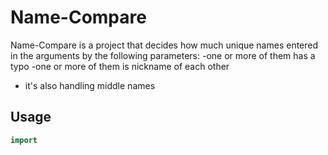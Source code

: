 # Name-Compare 

Name-Compare is a project that decides how much unique names entered in the arguments by the following parameters:
  -one or more of them has a typo
  -one or more of them is nickname of each other
  
  * it's also handling middle names
  
## Usage

```java
import 


```

